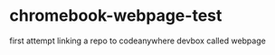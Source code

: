 chromebook-webpage-test
=======================

first attempt linking a repo to codeanywhere devbox called webpage
